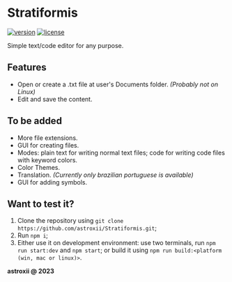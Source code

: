 # Stratiformis

[![version](https://img.shields.io/github/package-json/v/astroxii/Stratiformis)](#)
[![license](https://img.shields.io/github/license/astroxii/Stratiformis.svg)](https://github.com/astroxii/Stratiformis/blob/main/LICENSE)

Simple text/code editor for any purpose.

## Features

* Open or create a .txt file at user's Documents folder. _(Probably not on Linux)_
* Edit and save the content.

## To be added

* More file extensions.
* GUI for creating files.
* Modes: plain text for writing normal text files; code for writing code files with keyword colors.
* Color Themes.
* Translation. _(Currently only brazilian portuguese is available)_
* GUI for adding symbols.

## Want to test it?

1. Clone the repository using ```git clone https://github.com/astroxii/Stratiformis.git```;
2. Run ```npm i```;
3. Either use it on development environment: use two terminals, run ```npm run start:dev``` and ```npm start```; or build it using ```npm run build:<platform (win, mac or linux)>```.

**astroxii @ 2023**
